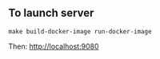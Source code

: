 ## To launch server
```
make build-docker-image run-docker-image
```
Then: [http://localhost:9080](http://localhost:9080)